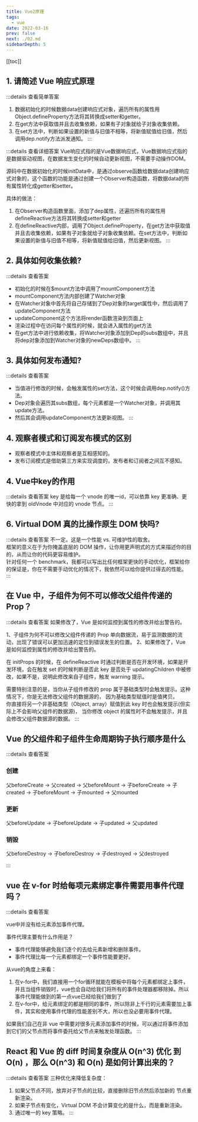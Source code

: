 ```yaml
---
title: Vue2原理
tags: 
  - vue
date: 2022-03-16
prev: false
next: ./02.md
sidebarDepth: 5
---
```


[[toc]]

## 1. 请简述 Vue 响应式原理

:::details 查看简单答案
1. 数据初始化的时候数据data创建响应式对象，遍历所有的属性用Object.defineProperty方法将其转换成setter和getter。
2. 在get方法中获取值并且去收集依赖，如果有子对象就给子对象收集依赖。
3. 在set方法中，判断如果设置的新值与旧值不相等，将新值赋值给旧值，然后调用dep.notify方法派发通知。
:::

:::details 查看详细答案
Vue响应式指的是Vue数据响应式，Vue数据响应式指的是数据驱动视图，在数据发生变化的时候自动更新视图，不需要手动操作DOM。

源码中在数据初始化的时候initData中，是通过observe函数给数据data创建响应式对象的，这个函数的功能是通过创建一个Observer构造函数，将数据data的所有属性转化成getter和setter。

具体的做法：

1. 在Observer构造函数里面，添加了dep属性，还遍历所有的属性用defineReactive方法将其转换成setter和getter
2. 在defineReactive内部，调用了Object.defineProperty，在get方法中获取值并且去收集依赖，如果有子对象就给子对象收集依赖。在set方法中，判断如果设置的新值与旧值不相等，将新值赋值给旧值，然后更新视图。
:::

## 2. 具体如何收集依赖?

:::details 查看答案
- 初始化的时候在$mount方法中调用了mountComponent方法
- mountComponent方法内部创建了Watcher对象
- 在Watcher对象中首先将自己存储到了Dep对象的target属性中，然后调用了updateComponent方法
- updateComponent这个方法将render函数渲染到页面上
- 渲染过程中在访问每个属性的时候，就会进入属性的get方法
- 在get方法中进行依赖收集，将Watcher对象添加到Dep的subs数组中，并且将dep对象添加到Watcher对象的newDeps数组中。
:::

## 3. 具体如何发布通知?

:::details 查看答案
- 当值进行修改的时候，会触发属性的set方法，这个时候会调用dep.notify()方法。
- Dep对象会遍历其subs数组，每个元素都是一个Watcher对象，并调用其update方法。
- 然后其会调用updateComponent方法更新视图。
:::

## 4. 观察者模式和订阅发布模式的区别

- 观察者模式中主体和观察者是互相感知的。
- 发布订阅模式是借助第三方来实现调度的，发布者和订阅者之间互不感知。
## 4. Vue中key的作用 <Badge text="TODO" type="error"/>

:::details 查看答案
key 是给每一个 vnode 的唯一id，可以依靠 key 更准确、更快的拿到 oldVnode 中对应的 vnode 节点。
:::

## 6. Virtual DOM 真的比操作原生 DOM 快吗?

:::details 查看答案
不一定。这是一个性能 vs. 可维护性的取舍。  
框架的意义在于为你掩盖底层的 DOM 操作，让你用更声明式的方式来描述你的目的，从而让你的代码更容易维护。  
针对任何一个 benchmark，我都可以写出比任何框架更快的手动优化，框架给你的保证是，你在不需要手动优化的情况下，我依然可以给你提供过得去的性能。
:::

## 在 Vue 中，子组件为何不可以修改父组件传递的 Prop？
:::details 查看答案
如果修改了，Vue 是如何监控到属性的修改并给出警告的。

1、子组件为何不可以修改父组件传递的 Prop 单向数据流，易于监测数据的流动，出现了错误可以更加迅速的定位到错误发生的位置。 
2、如果修改了，Vue 是如何监控到属性的修改并给出警告的。

在 initProps 的时候，在 defineReactive 时通过判断是否在开发环境，如果是开发环境，会在触发 set 的时候判断是否此 key 是否处于 updatingChildren 中被修改，如果不是，说明此修改来自子组件，触发 warning 提示。

需要特别注意的是，当你从子组件修改的 prop 属于基础类型时会触发提示。这种情况下，你是无法修改父组件的数据源的， 因为基础类型赋值时是值拷贝。  
你直接将另一个非基础类型（Object, array）赋值到此 key 时也会触发提示(但实际上不会影响父组件的数据源)， 当你修改 object 的属性时不会触发提示，并且会修改父组件数据源的数据。
:::

## Vue 的父组件和子组件生命周期钩子执行顺序是什么

:::details 查看答案
### 创建
父beforeCreate -> 父created -> 父beforeMount -> 子beforeCreate -> 子created -> 子beforeMount -> 子mounted -> 父mounted

### 更新
父beforeUpdate -> 子beforeUpdate -> 子updated -> 父updated

### 销毁
父beforeDestroy -> 子beforeDestroy -> 子destroyed -> 父destroyed

:::

## vue 在 v-for 时给每项元素绑定事件需要用事件代理吗？

:::details 查看答案

vue中并没有给元素添加事件代理。

事件代理主要有什么作用是？
- 事件代理能够避免我们逐个的去给元素新增和删除事件。
- 事件代理比每一个元素都绑定一个事件性能要更好。

从vue的角度上来看：
1. 在v-for中，我们直接用一个for循环就能在模板中将每个元素都绑定上事件，并且当组件销毁时，vue也会自动给我们将所有的事件处理器都移除掉。所以事件代理能做到的第一点vue已经给我们做到了
2. 在v-for中，给元素绑定的都是相同的事件，所以除非上千行的元素需要加上事件，其实和使用事件代理的性能差别不大，所以也没必要用事件代理。

如果我们自己在非 vue 中需要对很多元素添加事件的时候，可以通过将事件添加到它们的父节点而将事件委托给父节点来触发处理函数。
:::

## React 和 Vue 的 diff 时间复杂度从 O(n^3) 优化 到 O(n) ，那么 O(n^3) 和 O(n) 是如何计算出来的？ 

:::details 查看答案
三种优化来降低复杂度：
1. 如果父节点不同，放弃对子节点的比较，直接删除旧节点然后添加新的 节点重新渲染。
2. 如果子节点有变化，Virtual DOM 不会计算变化的是什么，而是重新渲染。
3. 通过唯一的 key 策略。
:::